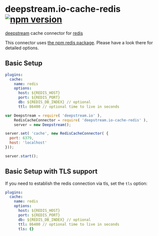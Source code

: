 # deepstream.io-cache-redis [![npm version](https://badge.fury.io/js/%40deepstream%2Fcache-redis.svg)](https://badge.fury.io/js/%40deepstream%2Fcache-redis)

[deepstream](http://deepstream.io) cache connector for [redis](http://redis.io/)

This connector uses [the npm redis package](https://www.npmjs.com/package/ioredis). Please have a look there for detailed options.

## Basic Setup
```yaml
plugins:
  cache:
    name: redis
    options:
      host: ${REDIS_HOST}
      port: ${REDIS_PORT}
      db: ${REDIS_DB_INDEX} // optional
      ttl: 86400 // optional time to live in seconds
```

```javascript
var Deepstream = require( 'deepstream.io' ),
    RedisCacheConnector = require( 'deepstream.io-cache-redis' ),
    server = new Deepstream();

server.set( 'cache', new RedisCacheConnector( {
  port: 6379,
  host: 'localhost'
}));

server.start();
```

## Basic Setup with TLS support
If you need to establish the redis connection via tls, set the `tls` option:
```yaml
plugins:
  cache:
    name: redis
    options:
      host: ${REDIS_HOST}
      port: ${REDIS_PORT}
      db: ${REDIS_DB_INDEX} // optional
      ttl: 86400 // optional time to live in seconds
      tls: {}
```

